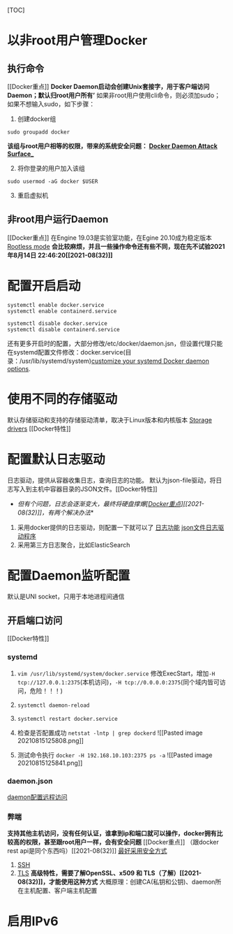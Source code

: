 [TOC]

# 以非root用户管理Docker

## 执行命令
[[Docker重点]]
**Docker Daemon启动会创建Unix套接字，用于客户端访问Daemon；默认归root用户所有’**
如果非root用户使用cli命令，则必须加sudo；
如果不想输入sudo，如下步骤：
1. 创建docker组
```
sudo groupadd docker
```
**该组与root用户相等的权限，带来的系统安全问题： [Docker Daemon Attack Surface_](https://docs.docker.com/engine/security/#docker-daemon-attack-surface)**

2. 将你登录的用户加入该组
```
sudo usermod -aG docker $USER
```

3. 重启虚拟机

## 非root用户运行Daemon
[[Docker重点]]
在Engine 19.03是实验室功能，在Egine 20.10成为稳定版本
[Rootless mode](https://docs.docker.com/engine/security/rootless/)
**会比较麻烦，并且一些操作命令还有些不同，现在先不试验2021年8月14日 22:46:20[[2021-08(32)]]**

# 配置开启启动
```
systemctl enable docker.service
systemctl enable containerd.service
```

```
systemctl disable docker.service
systemctl disable containerd.service
```

还有更多开启时的配置，大部分修改/etc/docker/daemon.jsn，但设置代理只能在systemd配置文件修改：docker.service(目录：/usr/lib/systemd/system)[customize your systemd Docker daemon options](https://docs.docker.com/config/daemon/systemd/).

# 使用不同的存储驱动
默认存储驱动和支持的存储驱动清单，取决于Linux版本和内核版本
[Storage drivers](https://docs.docker.com/storage/storagedriver/)
[[Docker特性]]

# 配置默认日志驱动
日志驱动，提供从容器收集日志，查询日志的功能。
默认为json-file驱动，将日志写入到主机中容器目录的JSON文件。[[Docker特性]]
* *但有个问题，日志会逐渐变大，最终将硬盘撑爆[[Docker重点]](后面弥补日志配置)[[2021-08(32)]]，有两个解决办法**
1. 采用docker提供的日志驱动，则配置一下就可以了
[日志功能](https://docs.docker.com/config/containers/logging/)
[json文件日志驱动程序](https://docs.docker.com/config/containers/logging/json-file/)
2. 采用第三方日志聚合，比如ElasticSearch


# 配置Daemon监听配置
默认是UNI socket，只用于本地进程间通信

## 开启端口访问
[[Docker特性]]
### systemd
1. `vim /usr/lib/systemd/system/docker.service`
	修改ExecStart，增加`-H tcp://127.0.0.1:2375`(本机访问)，`-H tcp://0.0.0.0:2375`(同个域内皆可访问，危险！！！)

2. `systemctl daemon-reload`

3. `systemctl restart docker.service`

4. 检查是否配置成功
`netstat -lntp | grep dockerd`
![[Pasted image 20210815125808.png]]

5. 测试命令执行
`docker -H 192.168.10.103:2375 ps -a`
![[Pasted image 20210815125841.png]]

### daemon.json
[daemon配置远程访问](https://docs.docker.com/engine/install/linux-postinstall/#configuring-remote-access-with-daemonjson)

### 弊端
**支持其他主机访问，没有任何认证，谁拿到ip和端口就可以操作，docker拥有比较高的权限，甚至跟root用户一样，会有安全问题**
[[Docker重点]]
（跟docker rest api是同个东西吗）[[2021-08(32)]]
[最好采用安全方式](https://docs.docker.com/engine/security/protect-access/)
1. [SSH](https://docs.docker.com/engine/security/protect-access/#use-ssh-to-protect-the-docker-daemon-socket)
2. [TLS](https://docs.docker.com/engine/security/protect-access/#use-tls-https-to-protect-the-docker-daemon-socket)
**高级特性，需要了解OpenSSL、x509 和 TLS（了解）[[2021-08(32)]]，才能使用这种方式**
大概原理：创建CA(私钥和公钥)、daemon所在主机配置、客户端主机配置

# 启用IPv6